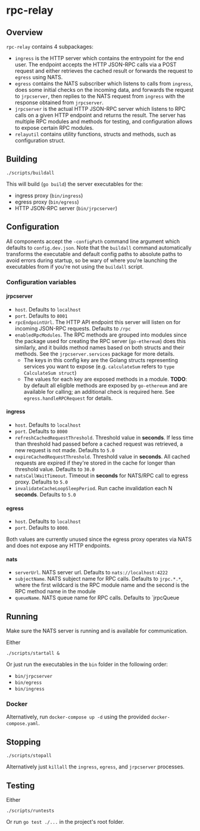 # rpc-relay

## Overview

`rpc-relay` contains 4 subpackages:

- `ingress` is the HTTP server which contains the entrypoint for the end user.
The endpoint accepts the HTTP JSON-RPC calls via a POST request and either
retrieves the cached result or forwards the request to `egress` using NATS.
- `egress` contains the NATS subscriber which listens to calls from `ingress`,
does some initial checks on the incoming data, and forwards the request to
`jrpcserver`, then replies to the NATS request from `ingress` with the response
obtained from `jrpcserver`.
- `jrpcserver` is the actual HTTP JSON-RPC server which listens to RPC calls
on a given HTTP endpoint and returns the result. The server has multiple
RPC modules and methods for testing, and configuration allows to expose certain
RPC modules.
- `relayutil` contains utility functions, structs and methods, such as configuration
struct.

## Building

```shell
./scripts/buildall
```

This will build (`go build`) the server executables for the:
- ingress proxy (`bin/ingress`)
- egress proxy (`bin/egress`)
- HTTP JSON-RPC server (`bin/jrpcserver`)

## Configuration

All components accept the `-configPath` command line argument which defaults to
`config.dev.json`. Note that the `buildall` command automatically transforms
the executable and default config paths to absolute paths to avoid
errors during startup, so be wary of where you're launching the executables
from if you're not using the `buildall` script.

### Configuration variables

#### jrpcserver

- `host`. Defaults to `localhost`
- `port`. Defaults to `8001`
- `rpcEndpointUrl`. The HTTP API endpoint this server will listen on for incoming
JSON-RPC requests. Defaults to `/rpc`
- `enabledRpcModules`. The RPC methods are grouped into modules since the package
used for creating the RPC server (`go-ethereum`) does this similarly, and it builds method names based on both
structs and their methods. See the `jrpcserver.services` package for more details.
    - The keys in this config key are the Golang structs representing services you
    want to expose (e.g. `calculateSum` refers to `type CalculateSum struct`)
    - The values for each key are exposed methods in a module. **TODO**: by default all
    eliglble methods are exposed by `go-ethereum` and are available for calling;
    an additional check is required here. See `egress.handleRPCRequest` for details.

#### ingress

- `host`. Defaults to `localhost`
- `port`. Defaults to `8000`
- `refreshCachedRequestThreshold`. Threshold value in **seconds**. If less time than threshold had passed before 
a cached request was retrieved, a new request is not made. Defaults to `5.0`
- `expireCachedRequestThreshold`. Threshold value in **seconds**. All cached requests are expired if 
they're stored in the cache for longer than threshold value. Defaults to `30.0`
- `natsCallWaitTimeout`. Timeout in **seconds** for NATS/RPC call to egress proxy. Defaults to `5.0`
- `invalidateCacheLoopSleepPeriod`. Run cache invalidation each N **seconds**. Defaults to `5.0`

#### egress

- `host`. Defaults to `localhost`
- `port`. Defaults to `8000`.

Both values are currently unused since the egress proxy operates via NATS and
does not expose any HTTP endpoints.

#### nats

- `serverUrl`. NATS server url. Defaults to `nats://localhost:4222`
- `subjectName`. NATS subject name for RPC calls. Defaults to `jrpc.*.*`, where
the first wildcard is the RPC module name and the second is the RPC method name in the module
- `queueName`. NATS queue name for RPC calls. Defaults to `jrpcQueue

## Running

Make sure the NATS server is running and is available for communication.

Either 
```shell
./scripts/startall &
```

Or just run the executables in the `bin` folder in the following order:
- `bin/jrpcserver`
- `bin/egress`
- `bin/ingress`

### Docker

Alternatively, run `docker-compose up -d` using the provided `docker-compose.yaml`.

## Stopping

```shell
./scripts/stopall
```

Alternatively just `killall` the `ingress`, `egress`, and `jrpcserver` processes.

## Testing

Either 
```shell
./scripts/runtests
```

Or run `go test ./...` in the project's root folder.